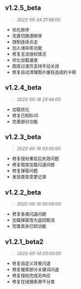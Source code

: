 ## v1.2.5_beta
> *2022-05-24 21:56:00*
- 优化排序
- 完善切换源排序
- 限制连续点击
- 加入储存库功能
- 修复无法授权情况
- 优化加载速度
- 图库过渡页支持手动关闭
- 修复自动清理图片缓存造成的卡顿

## v1.2.4_beta
> *2022-05-18 23:46:00*
- 加载优化
- 修复已知BUG
- 完善部分功能

## v1.2.3_beta
> *2022-05-16 03:00:00*
- 修复授权重启后失效问题
- 修复图库加载闪退问题
- 修复弹窗问题
- 发现类型变更记录

## v1.2.2_beta
> *2022-05-15 00:00:00*
- 修复各类闪退问题
- 加载弹窗改为返回取消
- 完善其余已知功能

## v1.2.1_beta2
> *2022-05-14 03:00:00*
- 修复自定义背景闪退
- 修复搜索部分关键词闪退
- 修复授权完成无响应
- 修复在线搜索源不分类
